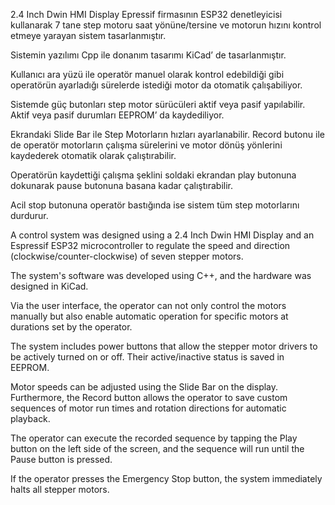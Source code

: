 2.4 Inch Dwin HMI Display Epressif firmasının ESP32 denetleyicisi kullanarak 7 tane step motoru saat yönüne/tersine 
ve motorun hızını kontrol etmeye yarayan sistem tasarlanmıştır.

Sistemin yazılımı Cpp ile donanım tasarımı KiCad’ de tasarlanmıştır.

Kullanıcı ara yüzü ile operatör manuel olarak kontrol edebildiği gibi operatörün ayarladığı sürelerde istediği motor 
da otomatik çalışabiliyor.

Sistemde güç butonları step motor sürücüleri aktif veya pasif yapılabilir. Aktif veya pasif durumları 
EEPROM’ da kaydediliyor.

Ekrandaki Slide Bar ile Step Motorların hızları ayarlanabilir.
Record butonu ile de operatör motorların çalışma sürelerini ve motor dönüş yönlerini kaydederek otomatik olarak çalıştırabilir.

Operatörün kaydettiği çalışma şeklini soldaki ekrandan play butonuna dokunarak pause butonuna basana kadar çalıştırabilir. 

Acil stop butonuna operatör bastığında ise sistem tüm step motorlarını durdurur.


A control system was designed using a 2.4 Inch Dwin HMI Display and an Espressif ESP32 microcontroller to regulate the speed and direction (clockwise/counter-clockwise) of seven stepper motors.

The system's software was developed using C++, and the hardware was designed in KiCad.

Via the user interface, the operator can not only control the motors manually but also enable automatic operation for specific motors at durations set by the operator.

The system includes power buttons that allow the stepper motor drivers to be actively turned on or off. Their active/inactive status is saved in EEPROM.

Motor speeds can be adjusted using the Slide Bar on the display. Furthermore, the Record button allows the operator to save custom sequences of motor run times and rotation directions for automatic playback.

The operator can execute the recorded sequence by tapping the Play button on the left side of the screen, and the sequence will run until the Pause button is pressed.

If the operator presses the Emergency Stop button, the system immediately halts all stepper motors.
